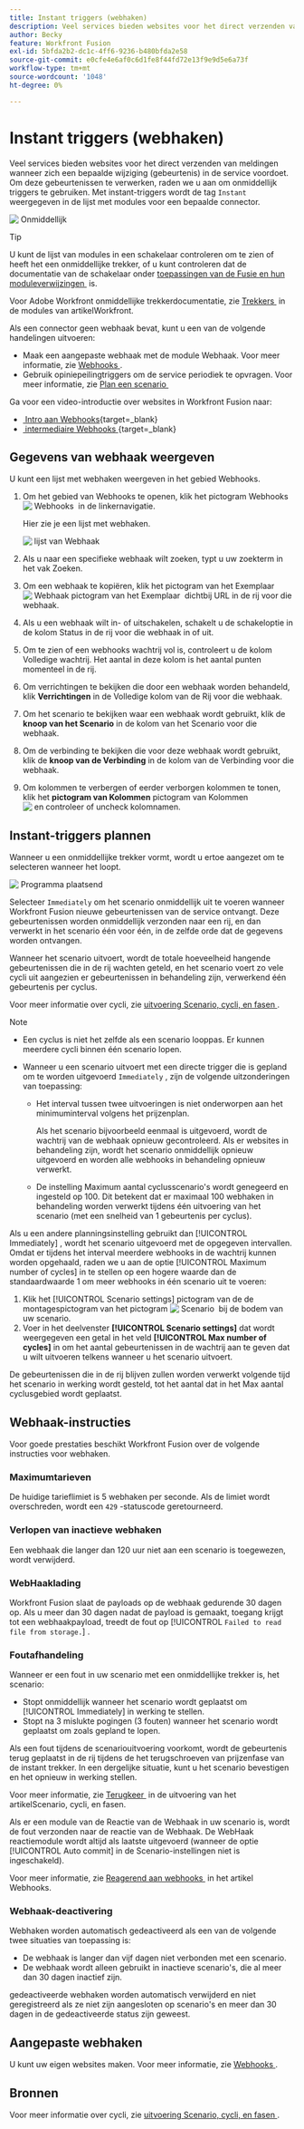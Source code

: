 ```yaml
---
title: Instant triggers (webhaken)
description: Veel services bieden websites voor het direct verzenden van meldingen wanneer zich een bepaalde wijziging in de service voordoet. Om deze berichten te verwerken, adviseren wij dat u onmiddellijke trekkers gebruikt. In dit artikel worden het gebruik en de functionaliteit beschreven van instant-triggers in Adobe Workfront Fusion.
author: Becky
feature: Workfront Fusion
exl-id: 5bfda2b2-dc1c-4ff6-9236-b480bfda2e58
source-git-commit: e0cfe4e6af0c6d1fe8f44fd72e13f9e9d5e6a73f
workflow-type: tm+mt
source-wordcount: '1048'
ht-degree: 0%

---
```


# Instant triggers (webhaken)

Veel services bieden websites voor het direct verzenden van meldingen wanneer zich een bepaalde wijziging (gebeurtenis) in de service voordoet. Om deze gebeurtenissen te verwerken, raden we u aan om onmiddellijk triggers te gebruiken. Met instant-triggers wordt de tag `Instant` weergegeven in de lijst met modules voor een bepaalde connector.

![&#x200B; Onmiddellijk &#x200B;](assets/instant.png)

>[!TIP]
>
>U kunt de lijst van modules in een schakelaar controleren om te zien of heeft het een onmiddellijke trekker, of u kunt controleren dat de documentatie van de schakelaar onder [&#x200B; toepassingen van de Fusie en hun moduleverwijzingen &#x200B;](/help/workfront-fusion/references/apps-and-modules/apps-and-modules-toc.md) is.
>
>Voor Adobe Workfront onmiddellijke trekkerdocumentatie, zie [&#x200B; Trekkers &#x200B;](/help/workfront-fusion/references/apps-and-modules/adobe-connectors/workfront-modules.md#triggers) in de modules van artikelWorkfront.

Als een connector geen webhaak bevat, kunt u een van de volgende handelingen uitvoeren:

* Maak een aangepaste webhaak met de module Webhaak.
Voor meer informatie, zie [&#x200B; Webhooks &#x200B;](/help/workfront-fusion/references/apps-and-modules/universal-connectors/webhooks-updated.md).
* Gebruik opiniepeilingtriggers om de service periodiek te opvragen.
Voor meer informatie, zie [&#x200B; Plan een scenario &#x200B;](/help/workfront-fusion/create-scenarios/config-scenarios-settings/schedule-a-scenario.md)

Ga voor een video-introductie over websites in Workfront Fusion naar:

* [&#x200B; Intro aan Webhooks &#x200B;](https://video.tv.adobe.com/v/3427025/){target=_blank}
* [&#x200B; intermediaire Webhooks &#x200B;](https://video.tv.adobe.com/v/3427030/){target=_blank}

## Gegevens van webhaak weergeven

U kunt een lijst met webhaken weergeven in het gebied Webhooks.

1. Om het gebied van Webhooks te openen, klik het pictogram Webhooks ![&#x200B; Webhooks &#x200B;](assets/webhooks-icon.png) in de linkernavigatie.

   Hier zie je een lijst met webhaken.

   ![&#x200B; lijst van Webhaak &#x200B;](assets/list-of-webhooks.png)

1. Als u naar een specifieke webhaak wilt zoeken, typt u uw zoekterm in het vak Zoeken.
1. Om een webhaak te kopiëren, klik het pictogram van het Exemplaar ![&#x200B; Webhaak pictogram van het Exemplaar &#x200B;](assets/copy-webhook-icon.png) dichtbij URL in de rij voor die webhaak.
1. Als u een webhaak wilt in- of uitschakelen, schakelt u de schakeloptie in de kolom Status in de rij voor die webhaak in of uit.
1. Om te zien of een webhooks wachtrij vol is, controleert u de kolom Volledige wachtrij. Het aantal in deze kolom is het aantal punten momenteel in de rij.
1. Om verrichtingen te bekijken die door een webhaak worden behandeld, klik **Verrichtingen** in de Volledige kolom van de Rij voor die webhaak.
1. Om het scenario te bekijken waar een webhaak wordt gebruikt, klik de **knoop van het Scenario** in de kolom van het Scenario voor die webhaak.
1. Om de verbinding te bekijken die voor deze webhaak wordt gebruikt, klik de **knoop van de Verbinding** in de kolom van de Verbinding voor die webhaak.
1. Om kolommen te verbergen of eerder verborgen kolommen te tonen, klik het **pictogram van Kolommen** pictogram van Kolommen ![&#x200B; en controleer of uncheck kolomnamen.](assets/glist-column.png)

## Instant-triggers plannen

Wanneer u een onmiddellijke trekker vormt, wordt u ertoe aangezet om te selecteren wanneer het loopt.

![&#x200B; Programma plaatsend &#x200B;](assets/schedule-setting.png)

Selecteer `Immediately` om het scenario onmiddellijk uit te voeren wanneer Workfront Fusion nieuwe gebeurtenissen van de service ontvangt. Deze gebeurtenissen worden onmiddellijk verzonden naar een rij, en dan verwerkt in het scenario één voor één, in de zelfde orde dat de gegevens worden ontvangen.

Wanneer het scenario uitvoert, wordt de totale hoeveelheid hangende gebeurtenissen die in de rij wachten geteld, en het scenario voert zo vele cycli uit aangezien er gebeurtenissen in behandeling zijn, verwerkend één gebeurtenis per cyclus.

Voor meer informatie over cycli, zie [&#x200B; uitvoering Scenario, cycli, en fasen &#x200B;](/help/workfront-fusion/references/scenarios/scenario-execution-cycles-phases.md).

>[!NOTE]
>
>* Een cyclus is niet het zelfde als een scenario looppas. Er kunnen meerdere cycli binnen één scenario lopen.
>* Wanneer u een scenario uitvoert met een directe trigger die is gepland om te worden uitgevoerd `Immediately` , zijn de volgende uitzonderingen van toepassing:
>
>     * Het interval tussen twee uitvoeringen is niet onderworpen aan het minimuminterval volgens het prijzenplan.
>
>       Als het scenario bijvoorbeeld eenmaal is uitgevoerd, wordt de wachtrij van de webhaak opnieuw gecontroleerd. Als er websites in behandeling zijn, wordt het scenario onmiddellijk opnieuw uitgevoerd en worden alle webhooks in behandeling opnieuw verwerkt.
>   
>     * De instelling Maximum aantal cyclusscenario&#39;s wordt genegeerd en ingesteld op 100. Dit betekent dat er maximaal 100 webhaken in behandeling worden verwerkt tijdens één uitvoering van het scenario (met een snelheid van 1 gebeurtenis per cyclus).
>


Als u een andere planningsinstelling gebruikt dan [!UICONTROL Immediately] , wordt het scenario uitgevoerd met de opgegeven intervallen. Omdat er tijdens het interval meerdere webhooks in de wachtrij kunnen worden opgehaald, raden we u aan de optie [!UICONTROL Maximum number of cycles] in te stellen op een hogere waarde dan de standaardwaarde 1 om meer webhooks in één scenario uit te voeren:

1. Klik het [!UICONTROL Scenario settings] pictogram van de de montagespictogram van het pictogram ![&#x200B; Scenario &#x200B;](assets/scenario-settings-icon.png) bij de bodem van uw scenario.
1. Voer in het deelvenster **[!UICONTROL Scenario settings]** dat wordt weergegeven een getal in het veld **[!UICONTROL Max number of cycles]** in om het aantal gebeurtenissen in de wachtrij aan te geven dat u wilt uitvoeren telkens wanneer u het scenario uitvoert.

De gebeurtenissen die in de rij blijven zullen worden verwerkt volgende tijd het scenario in werking wordt gesteld, tot het aantal dat in het Max aantal cyclusgebied wordt geplaatst.

## Webhaak-instructies

Voor goede prestaties beschikt Workfront Fusion over de volgende instructies voor webhaken.

### Maximumtarieven

De huidige tarieflimiet is 5 webhaken per seconde. Als de limiet wordt overschreden, wordt een `429` -statuscode geretourneerd.

### Verlopen van inactieve webhaken

Een webhaak die langer dan 120 uur niet aan een scenario is toegewezen, wordt verwijderd.

### WebHaaklading

Workfront Fusion slaat de payloads op de webhaak gedurende 30 dagen op. Als u meer dan 30 dagen nadat de payload is gemaakt, toegang krijgt tot een webhaakpayload, treedt de fout op [!UICONTROL `Failed to read file from storage.`] .

### Foutafhandeling

Wanneer er een fout in uw scenario met een onmiddellijke trekker is, het scenario:

* Stopt onmiddellijk wanneer het scenario wordt geplaatst om [!UICONTROL Immediately] in werking te stellen.
* Stopt na 3 mislukte pogingen (3 fouten) wanneer het scenario wordt geplaatst om zoals gepland te lopen.

Als een fout tijdens de scenariouitvoering voorkomt, wordt de gebeurtenis terug geplaatst in de rij tijdens de het terugschroeven van prijzenfase van de instant trekker. In een dergelijke situatie, kunt u het scenario bevestigen en het opnieuw in werking stellen.

Voor meer informatie, zie [&#x200B; Terugkeer &#x200B;](/help/workfront-fusion/references/scenarios/scenario-execution-cycles-phases.md#rollback) in de uitvoering van het artikelScenario, cycli, en fasen.

Als er een module van de Reactie van de Webhaak in uw scenario is, wordt de fout verzonden naar de reactie van de Webhaak. De WebHaak reactiemodule wordt altijd als laatste uitgevoerd (wanneer de optie [!UICONTROL Auto commit] in de Scenario-instellingen niet is ingeschakeld).

Voor meer informatie, zie [&#x200B; Reagerend aan webhooks &#x200B;](/help/workfront-fusion/references/apps-and-modules/universal-connectors/webhooks-updated.md#responding-to-webhooks) in het artikel Webhooks.

### Webhaak-deactivering

Webhaken worden automatisch gedeactiveerd als een van de volgende twee situaties van toepassing is:

* De webhaak is langer dan vijf dagen niet verbonden met een scenario.
* De webhaak wordt alleen gebruikt in inactieve scenario&#39;s, die al meer dan 30 dagen inactief zijn.

gedeactiveerde webhaken worden automatisch verwijderd en niet geregistreerd als ze niet zijn aangesloten op scenario&#39;s en meer dan 30 dagen in de gedeactiveerde status zijn geweest.

## Aangepaste webhaken

U kunt uw eigen websites maken. Voor meer informatie, zie [&#x200B; Webhooks &#x200B;](/help/workfront-fusion/references/apps-and-modules/universal-connectors/webhooks-updated.md).

## Bronnen

Voor meer informatie over cycli, zie [&#x200B; uitvoering Scenario, cycli, en fasen &#x200B;](/help/workfront-fusion/references/scenarios/scenario-execution-cycles-phases.md).
